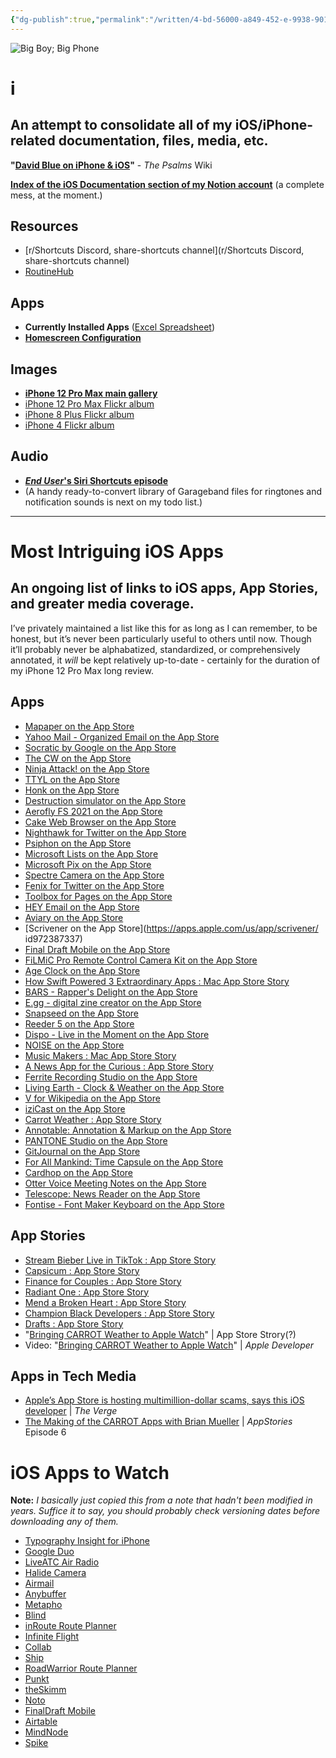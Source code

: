 ```yaml
---
{"dg-publish":true,"permalink":"/written/4-bd-56000-a849-452-e-9938-90128-bbcc-938/","dgHomeLink":true,"dgPassFrontmatter":false}
---
```


![Big Boy; Big Phone](https://i.snap.as/KtqMF5Ky.jpg)

# i

## An attempt to consolidate all of my iOS/iPhone-related documentation, files, media, etc.

**"[David Blue on iPhone & iOS](https://github.com/extratone/bilge/wiki/David-Blue-on-iPhone-&-iOS)"** - *The Psalms* Wiki

[**Index of the iOS Documentation section of my Notion account**](https://www.notion.so/rotund/iOS-Documentation-c56ec62d3c3140998d2b779dffff6ae1) (a complete mess, at the moment.)

## Resources

* [r/Shortcuts Discord, share-shortcuts channel](r/Shortcuts Discord, share-shortcuts channel)
* [RoutineHub](https://routinehub.co/)

## Apps

* **Currently Installed Apps** ([Excel Spreadsheet](https://github.com/extratone/i/blob/main/apps.xlsx))
* [**Homescreen Configuration**](http://bit.ly/dbhomescreen)

## Images

* [**iPhone 12 Pro Max main gallery**](https://snap.as/extratone/iphone-12-pro-max)
* [iPhone 12 Pro Max Flickr album](https://flic.kr/s/aHsmTiT46W)
* [iPhone 8 Plus Flickr album](https://flic.kr/s/aHsm3KioDG)
* [iPhone 4 Flickr album](https://flic.kr/s/aHsm6rcxN3)

## Audio

* [***End User*'s Siri Shortcuts episode**](https://anchor.fm/davidblue/episodes/Siri-Shortcuts-Are-iOS-12s-Most-Profound-Addition-e2eepe)
* (A handy ready-to-convert library of Garageband files for ringtones and notification sounds is next on my todo list.)



***

# Most Intriguing iOS Apps

## An ongoing list of links to iOS apps, App Stories, and greater media coverage.

I’ve privately maintained a list like this for as long as I can remember, to be honest, but it’s never been particularly useful to others until now. Though it’ll probably never be alphabatized, standardized, or comprehensively annotated, it *will* be kept relatively up-to-date - certainly for the duration of my iPhone 12 Pro Max long review.

## Apps

* [‎Mapaper on the App Store](https://apps.apple.com/us/app/mapaper/id1546487705)
* [‎Yahoo Mail - Organized Email on the App Store](https://apps.apple.com/us/app/yahoo-mail-organized--email/id577586159)
* [‎Socratic by Google on the App Store](https://apps.apple.com/us/app/socratic-by-google/id1014164514)
* [‎The CW on the App Store](https://apps.apple.com/us/app/the-cw/id491730359)
* [‎Ninja Attack! on the App Store](https://apps.apple.com/us/app/ninja-attack/id1095039966)
* [‎TTYL on the App Store](https://apps.apple.com/us/app/ttyl/id1422442907)
* [‎Honk on the App Store](https://apps.apple.com/us/app/honk/id1458452703)
* [‎Destruction simulator on the App Store](https://apps.apple.com/us/app/destruction-simulator/id1532414772)
* [‎Aerofly FS 2021 on the App Store](https://apps.apple.com/us/app/aerofly-fs-2021/id1539931689)
* [‎Cake Web Browser on the App Store](https://apps.apple.com/us/app/cake-web-browser/id1163553130)
* [‎Nighthawk for Twitter on the App Store](https://apps.apple.com/us/app/nighthawk-for-twitter/id1481777438)
* [‎Psiphon on the App Store](https://apps.apple.com/us/app/psiphon/id1276263909)
* [‎Microsoft Lists on the App Store](https://apps.apple.com/us/app/microsoft-lists/id1530637363)
* [‎Microsoft Pix on the App Store](https://apps.apple.com/us/app/microsoft-pix/id1127910488)
* [‎Spectre Camera on the App Store](https://apps.apple.com/us/app/spectre-camera/id1450074595)
* [‎Fenix for Twitter on the App Store](https://apps.apple.com/us/app/fenix-for-twitter/id1437821840)
* [‎Toolbox for Pages on the App Store](https://apps.apple.com/us/app/toolbox-for-pages/id595343713)
* [‎HEY Email on the App Store](https://apps.apple.com/us/app/hey-email/id1506603805)
* [‎Aviary on the App Store](https://apps.apple.com/us/app/aviary/id1522043420)
* [Scrivener on the App Store](https://apps.apple.com/us/app/scrivener/ id972387337)
* [‎Final Draft Mobile on the App Store](https://apps.apple.com/us/app/final-draft-mobile/id526135686)
* [‎FiLMiC Pro Remote Control Camera Kit on the App Store](https://apps.apple.com/us/app-bundle/filmic-pro-remote-control-camera-kit/id1144188140)
* [‎Age Clock on the App Store](https://apps.apple.com/us/app/age-clock/id1152838744)
* [‎How Swift Powered 3 Extraordinary Apps : Mac App Store Story](https://apps.apple.com/us/story/id1526895453)
* [‎BARS - Rapper's Delight on the App Store](https://apps.apple.com/us/app/bars-rappers-delight/id1521789321)
* [‎E.gg - digital zine creator on the App Store](https://apps.apple.com/us/app/e-gg-digital-zine-creator/id1506631189)
* [‎Snapseed on the App Store](https://apps.apple.com/us/app/snapseed/id439438619)
* [‎Reeder 5 on the App Store](https://apps.apple.com/us/app/reeder-5/id1529445840)
* [‎Dispo - Live in the Moment on the App Store](https://apps.apple.com/us/app/dispo-live-in-the-moment/id1491684197)
* [‎NOISE on the App Store](https://apps.apple.com/us/app/noise/id1011132019)
* [‎Music Makers : Mac App Store Story](https://apps.apple.com/us/story/id1543999208)
* [‎A News App for the Curious : App Store Story](https://apps.apple.com/us/story/id1552768993)
* [‎Ferrite Recording Studio on the App Store](https://apps.apple.com/us/app/ferrite-recording-studio/id1018780185)
* [‎Living Earth - Clock & Weather on the App Store](https://apps.apple.com/us/app/living-earth-clock-weather/id379869627)
* [‎V for Wikipedia on the App Store](https://apps.apple.com/us/app/v-for-wikipedia/id993435362)
* [‎iziCast on the App Store](https://apps.apple.com/us/app/izicast/id1462571191)
* [‎Carrot Weather : App Store Story](https://apps.apple.com/us/story/id1470366384)
* [‎Annotable: Annotation & Markup on the App Store](https://apps.apple.com/us/app/annotable-annotation-markup/id1099850421)
* [‎PANTONE Studio on the App Store](https://apps.apple.com/us/app/pantone-studio/id329515634)
* [‎GitJournal on the App Store](https://apps.apple.com/us/app/gitjournal/id1466519634)
* [‎For All Mankind: Time Capsule on the App Store](https://apps.apple.com/us/app/for-all-mankind-time-capsule/id1541425599)
* [‎Cardhop on the App Store](https://apps.apple.com/us/app/cardhop/id1448744070)
* [‎Otter Voice Meeting Notes on the App Store](https://apps.apple.com/us/app/otter-voice-meeting-notes/id1276437113)
* [‎Telescope: News Reader on the App Store](https://apps.apple.com/us/app/telescope-news-reader/id1353282977)
* [‎Fontise - Font Maker Keyboard on the App Store](https://apps.apple.com/us/app/fontise-font-maker-keyboard/id1095756216)

## App Stories

* [‎Stream Bieber Live in TikTok : App Store Story](https://apps.apple.com/us/story/id1553564750)
* [‎Capsicum : App Store Story](https://apps.apple.com/us/story/id1550829986)
* [‎Finance for Couples : App Store Story](https://apps.apple.com/us/story/id1298301514)
* [‎Radiant One : App Store Story](https://apps.apple.com/us/story/id1441481123)
* [‎Mend a Broken Heart : App Store Story](https://apps.apple.com/us/story/id1341692115)
* [‎Champion Black Developers : App Store Story](https://apps.apple.com/us/story/id1547708486)
* [‎Drafts : App Store Story](https://apps.apple.com/us/story/id1444931250)
* "[Bringing CARROT Weather to Apple Watch](https://developer.apple.com/app-store/grailr/)" | App Store Strory(?)
* Video: "[Bringing CARROT Weather to Apple Watch](https://developer.apple.com/videos/play/insights/103)" | *Apple Developer*

## Apps in Tech Media

* [Apple’s App Store is hosting multimillion-dollar scams, says this iOS developer](https://www.theverge.com/2021/2/8/22272849/apple-app-store-scams-ios-fraud-reviews-ratings-flicktype) | *The Verge*
* [The Making of the CARROT Apps with Brian Mueller](https://appstories.net/episodes/6/) | *AppStories* Episode 6

# iOS Apps to Watch

**Note:** *I basically just copied this from a note that hadn't been modified in years. Suffice it to say, you should probably check versioning dates before downloading any of them.*

* [Typography Insight for iPhone](https://itunes.apple.com/us/app/typography-insight-for-iphone/id516501242?mt=8)
* [Google Duo](https://itunes.apple.com/us/app/google-duo-video-calling/id1096918571?mt=8)
* [LiveATC Air Radio](https://itunes.apple.com/us/app/liveatc-air-radio/id317809458?mt=8)
* [Halide Camera](https://itunes.apple.com/us/app/halide-camera/id885697368?mt=8)
* [Airmail](https://itunes.apple.com/us/app/airmail-your-mail-with-you/id993160329?mt=8)
* [Anybuffer](https://itunes.apple.com/us/app/anybuffer/id1330815414?mt=8) 
* [Metapho](https://itunes.apple.com/us/app/metapho/id914457352?mt=8)
* [Blind](https://itunes.apple.com/us/app/blind-anonymous-work-talk/id737534965?mt=8)
* [inRoute Route Planner](https://itunes.apple.com/us/app/inroute-route-planner/id703796787?mt=8)
* [Infinite Flight](https://itunes.apple.com/us/app/infinite-flight/id471341991?mt=8)
* [Collab](https://apps.apple.com/us/app/collab-music-video-editor/id1148897356)
* [‎Ship](https://apps.apple.com/us/app/ship-dating-made-fun-again/id1448104758)
* [RoadWarrior Route Planner](https://apps.apple.com/us/app/roadwarrior-route-planner/id959621658)
* [Punkt](https://apps.apple.com/us/app/punkt-one-sentence-journal/id1507575828)
* [theSkimm](https://apps.apple.com/us/app/theskimm/id1034995058)
* [Noto](https://apps.apple.com/us/app/noto-elegant-note/id1459055246)
* [FinalDraft Mobile](https://apps.apple.com/us/app/final-draft-mobile/id526135686)
* [Airtable](https://apps.apple.com/us/app/airtable/id914172636)
* [MindNode](https://apps.apple.com/us/app/mindnode-mind-map/id1218718027)
* [Spike](https://apps.apple.com/us/story/id1521340367)